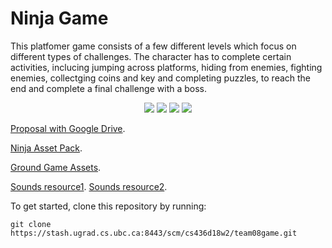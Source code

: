 # Ninja Game

This platfomer game consists of a few different levels which focus on different types of challenges. The character has to complete certain activities, inclucing jumping across platforms, hiding from enemies, fighting enemies, collectging coins and key and completing puzzles, to reach the end and complete a final challenge with a boss. 

<p align="center">
<img src="https://github.com/Meowacat29/NinjiaTrip/blob/master/demo/level_menu.png"/>
<img src="https://github.com/Meowacat29/NinjiaTrip/blob/master/demo/instructions.png"/>
<img src="https://github.com/Meowacat29/NinjiaTrip/blob/master/demo/level3"/>
<img src="https://github.com/Meowacat29/NinjiaTrip/blob/master/demo/level4"/>
</p>

[Proposal with Google Drive](https://docs.google.com/document/d/1HeN1tLqx86BddoNLn6Uq_jiA953ug564yrjnjo-3wJc/edit).

[Ninja Asset Pack](https://finalgatestudios.itch.io/ninja-asset-pack).

[Ground Game Assets](https://opengameart.org/content/pixel-platformer-tile-set).

[Sounds resource1](http://www.wavsource.com/sfx/sfx3.htm).
[Sounds resource2](http://soundbible.com).


To get started, clone this repository by running:

```
git clone https://stash.ugrad.cs.ubc.ca:8443/scm/cs436d18w2/team08game.git
```
